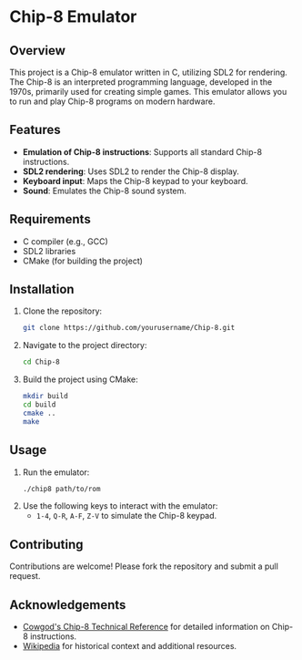 # Chip-8 Emulator

## Overview
This project is a Chip-8 emulator written in C, utilizing SDL2 for rendering. The Chip-8 is an interpreted programming language, developed in the 1970s, primarily used for creating simple games. This emulator allows you to run and play Chip-8 programs on modern hardware.

## Features
- **Emulation of Chip-8 instructions**: Supports all standard Chip-8 instructions.
- **SDL2 rendering**: Uses SDL2 to render the Chip-8 display.
- **Keyboard input**: Maps the Chip-8 keypad to your keyboard.
- **Sound**: Emulates the Chip-8 sound system.

## Requirements
- C compiler (e.g., GCC)
- SDL2 libraries
- CMake (for building the project)

## Installation
1. Clone the repository:
    ```sh
    git clone https://github.com/yourusername/Chip-8.git
    ```
2. Navigate to the project directory:
    ```sh
    cd Chip-8
    ```
3. Build the project using CMake:
    ```sh
    mkdir build
    cd build
    cmake ..
    make
    ```

## Usage
1. Run the emulator:
    ```sh
    ./chip8 path/to/rom
    ```
2. Use the following keys to interact with the emulator:
    - `1-4`, `Q-R`, `A-F`, `Z-V` to simulate the Chip-8 keypad.

## Contributing
Contributions are welcome! Please fork the repository and submit a pull request.

## Acknowledgements
- [Cowgod's Chip-8 Technical Reference](http://devernay.free.fr/hacks/chip8/C8TECH10.HTM) for detailed information on Chip-8 instructions.
- [Wikipedia](https://en.wikipedia.org/wiki/CHIP-8) for historical context and additional resources.

